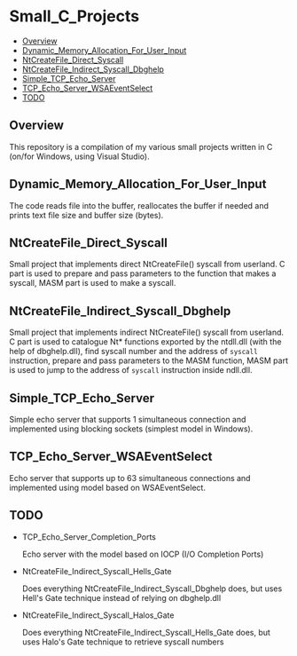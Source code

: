 # Small_C_Projects
- [Overview](#overview)
- [Dynamic_Memory_Allocation_For_User_Input](#dynamic_memory_allocation_for_user_input)
- [NtCreateFile_Direct_Syscall](#ntcreatefile_direct_syscall)
- [NtCreateFile_Indirect_Syscall_Dbghelp](#ntcreatefile_direct_syscall_dbghelp)
- [Simple_TCP_Echo_Server](#simple_tcp_echo_server)
- [TCP_Echo_Server_WSAEventSelect](#tcp_echo_server_wsaeventselect)
- [TODO](#todo)

## Overview

This repository is a compilation of my various small projects written in C (on/for Windows, using Visual Studio).

## Dynamic_Memory_Allocation_For_User_Input

The code reads file into the buffer, reallocates the buffer if needed and prints text file size and buffer size (bytes).

## NtCreateFile_Direct_Syscall

Small project that implements direct NtCreateFile() syscall from userland. C part is used to prepare and pass parameters to the function that makes a syscall, MASM part is used to make a syscall.

## NtCreateFile_Indirect_Syscall_Dbghelp

Small project that implements indirect NtCreateFile() syscall from userland. C part is used to catalogue Nt* functions exported by the ntdll.dll (with the help of dbghelp.dll), find syscall number and the address of `syscall` instruction, prepare and pass parameters to the MASM function, MASM part is used to jump to the address of `syscall` instruction inside ndll.dll.

## Simple_TCP_Echo_Server

Simple echo server that supports 1 simultaneous connection and implemented using blocking sockets (simplest model in Windows).

## TCP_Echo_Server_WSAEventSelect

Echo server that supports up to 63 simultaneous connections and implemented using model based on WSAEventSelect.

## TODO
- TCP_Echo_Server_Completion_Ports
  
  Echo server with the model based on IOCP (I/O Completion Ports)
- NtCreateFile_Indirect_Syscall_Hells_Gate

  Does everything NtCreateFile_Indirect_Syscall_Dbghelp does, but uses Hell's Gate technique instead of relying on dbghelp.dll
- NtCreateFile_Indirect_Syscall_Halos_Gate

  Does everything NtCreateFile_Indirect_Syscall_Hells_Gate does, but uses Halo's Gate technique to retrieve syscall numbers
